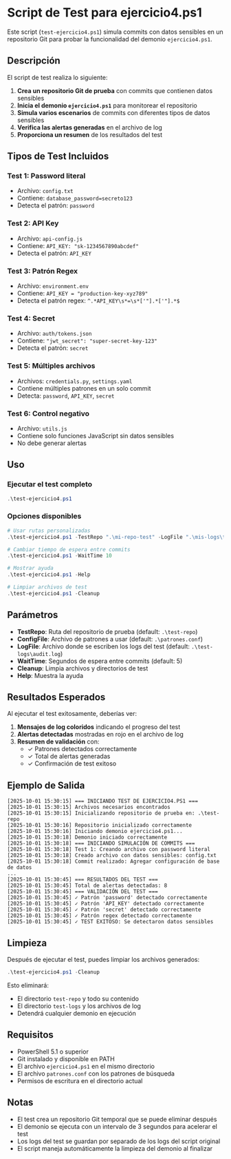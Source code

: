 # Script de Test para ejercicio4.ps1

Este script (`test-ejercicio4.ps1`) simula commits con datos sensibles en un repositorio Git para probar la funcionalidad del demonio `ejercicio4.ps1`.

## Descripción

El script de test realiza lo siguiente:

1. **Crea un repositorio Git de prueba** con commits que contienen datos sensibles
2. **Inicia el demonio `ejercicio4.ps1`** para monitorear el repositorio
3. **Simula varios escenarios** de commits con diferentes tipos de datos sensibles
4. **Verifica las alertas generadas** en el archivo de log
5. **Proporciona un resumen** de los resultados del test

## Tipos de Test Incluidos

### Test 1: Password literal
- Archivo: `config.txt`
- Contiene: `database_password=secreto123`
- Detecta el patrón: `password`

### Test 2: API Key
- Archivo: `api-config.js`
- Contiene: `API_KEY: "sk-1234567890abcdef"`
- Detecta el patrón: `API_KEY`

### Test 3: Patrón Regex
- Archivo: `environment.env`
- Contiene: `API_KEY = "production-key-xyz789"`
- Detecta el patrón regex: `^.*API_KEY\s*=\s*['"].*['"].*$`

### Test 4: Secret
- Archivo: `auth/tokens.json`
- Contiene: `"jwt_secret": "super-secret-key-123"`
- Detecta el patrón: `secret`

### Test 5: Múltiples archivos
- Archivos: `credentials.py`, `settings.yaml`
- Contiene múltiples patrones en un solo commit
- Detecta: `password`, `API_KEY`, `secret`

### Test 6: Control negativo
- Archivo: `utils.js`
- Contiene solo funciones JavaScript sin datos sensibles
- No debe generar alertas

## Uso

### Ejecutar el test completo
```powershell
.\test-ejercicio4.ps1
```

### Opciones disponibles
```powershell
# Usar rutas personalizadas
.\test-ejercicio4.ps1 -TestRepo ".\mi-repo-test" -LogFile ".\mis-logs\test.log"

# Cambiar tiempo de espera entre commits
.\test-ejercicio4.ps1 -WaitTime 10

# Mostrar ayuda
.\test-ejercicio4.ps1 -Help

# Limpiar archivos de test
.\test-ejercicio4.ps1 -Cleanup
```

## Parámetros

- **TestRepo**: Ruta del repositorio de prueba (default: `.\test-repo`)
- **ConfigFile**: Archivo de patrones a usar (default: `.\patrones.conf`)
- **LogFile**: Archivo donde se escriben los logs del test (default: `.\test-logs\audit.log`)
- **WaitTime**: Segundos de espera entre commits (default: 5)
- **Cleanup**: Limpia archivos y directorios de test
- **Help**: Muestra la ayuda

## Resultados Esperados

Al ejecutar el test exitosamente, deberías ver:

1. **Mensajes de log coloridos** indicando el progreso del test
2. **Alertas detectadas** mostradas en rojo en el archivo de log
3. **Resumen de validación** con:
   - ✓ Patrones detectados correctamente
   - ✓ Total de alertas generadas
   - ✓ Confirmación de test exitoso

## Ejemplo de Salida

```
[2025-10-01 15:30:15] === INICIANDO TEST DE EJERCICIO4.PS1 ===
[2025-10-01 15:30:15] Archivos necesarios encontrados
[2025-10-01 15:30:15] Inicializando repositorio de prueba en: .\test-repo
[2025-10-01 15:30:16] Repositorio inicializado correctamente
[2025-10-01 15:30:16] Iniciando demonio ejercicio4.ps1...
[2025-10-01 15:30:18] Demonio iniciado correctamente
[2025-10-01 15:30:18] === INICIANDO SIMULACIÓN DE COMMITS ===
[2025-10-01 15:30:18] Test 1: Creando archivo con password literal
[2025-10-01 15:30:18] Creado archivo con datos sensibles: config.txt
[2025-10-01 15:30:18] Commit realizado: Agregar configuración de base de datos
...
[2025-10-01 15:30:45] === RESULTADOS DEL TEST ===
[2025-10-01 15:30:45] Total de alertas detectadas: 8
[2025-10-01 15:30:45] === VALIDACIÓN DEL TEST ===
[2025-10-01 15:30:45] ✓ Patrón 'password' detectado correctamente
[2025-10-01 15:30:45] ✓ Patrón 'API_KEY' detectado correctamente
[2025-10-01 15:30:45] ✓ Patrón 'secret' detectado correctamente
[2025-10-01 15:30:45] ✓ Patrón regex detectado correctamente
[2025-10-01 15:30:45] ✓ TEST EXITOSO: Se detectaron datos sensibles
```

## Limpieza

Después de ejecutar el test, puedes limpiar los archivos generados:

```powershell
.\test-ejercicio4.ps1 -Cleanup
```

Esto eliminará:
- El directorio `test-repo` y todo su contenido
- El directorio `test-logs` y los archivos de log
- Detendrá cualquier demonio en ejecución

## Requisitos

- PowerShell 5.1 o superior
- Git instalado y disponible en PATH
- El archivo `ejercicio4.ps1` en el mismo directorio
- El archivo `patrones.conf` con los patrones de búsqueda
- Permisos de escritura en el directorio actual

## Notas

- El test crea un repositorio Git temporal que se puede eliminar después
- El demonio se ejecuta con un intervalo de 3 segundos para acelerar el test
- Los logs del test se guardan por separado de los logs del script original
- El script maneja automáticamente la limpieza del demonio al finalizar